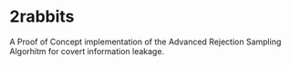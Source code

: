 # 2rabbits
A Proof of Concept implementation of the Advanced Rejection Sampling Algorhitm for covert information leakage.
